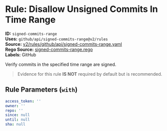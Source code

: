 # Rule: Disallow Unsigned Commits In Time Range  
**ID:** `signed-commits-range`  
**Uses:** `github/api/signed-commits-range@v2/rules`  
**Source:** [v2/rules/github/api/signed-commits-range.yaml](https://github.com/scribe-public/sample-policies/v2/rules/github/api/signed-commits-range.yaml)  
**Rego Source:** [signed-commits-range.rego](https://github.com/scribe-public/sample-policies/v2/rules/github/api/signed-commits-range.rego)  
**Labels:** GitHub  

Verify commits in the specified time range are signed.

> Evidence for this rule **IS NOT** required by default but is recommended.


## Rule Parameters (`with`)  
```yaml
access_token: ''
owner: ''
repo: ''
since: null
until: null
sha: null
```


